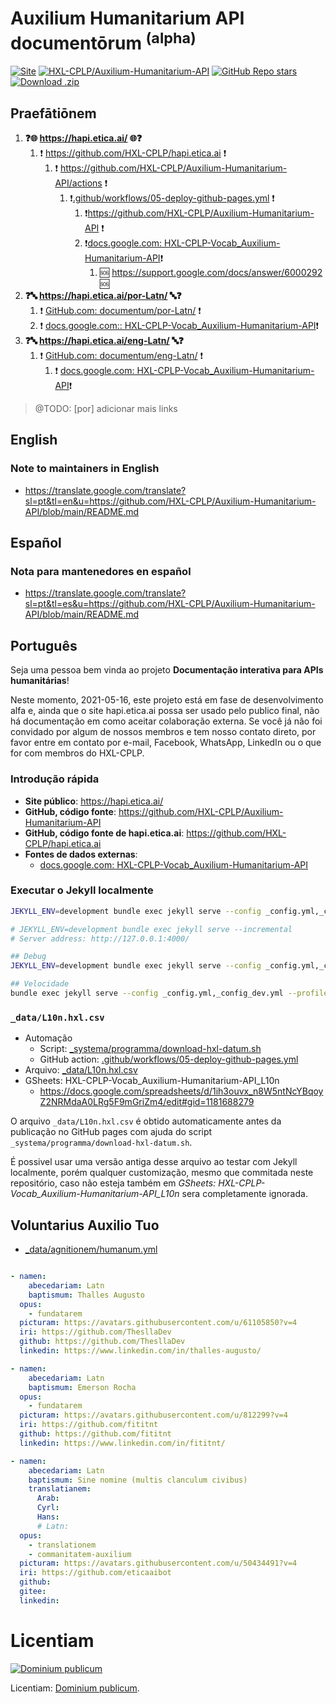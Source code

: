 # Auxilium Humanitarium API documentōrum <sup>(alpha)</sup>

[![Site](https://img.shields.io/badge/Site-hapi.etica.ai-blue)](https://hapi.etica.ai) 
[![HXL-CPLP/Auxilium-Humanitarium-API](https://img.shields.io/badge/GitHub-HXL--CPLP%2FAuxilium--Humanitarium--API-lightgrey?logo=github&style=social)](https://github.com/HXL-CPLP/Auxilium-Humanitarium-API) 
[![GitHub Repo stars](https://img.shields.io/github/stars/HXL-CPLP/Auxilium-Humanitarium-API?style=social)](https://github.com/HXL-CPLP/Auxilium-Humanitarium-API) 
[![Download .zip](https://img.shields.io/badge/Download-.zip-brightgreen)](https://github.com/HXL-CPLP/Auxilium-Humanitarium-API/archive/refs/heads/main.zip)

## Praefātiōnem

1. **❓🌐 https://hapi.etica.ai/ 🌐❓**
    1. ❗ https://github.com/HXL-CPLP/hapi.etica.ai ❗
        1. ❗ https://github.com/HXL-CPLP/Auxilium-Humanitarium-API/actions ❗
            1. ❗[.github/workflows/05-deploy-github-pages.yml](.github/workflows/05-deploy-github-pages.yml) ❗
                1. ❗https://github.com/HXL-CPLP/Auxilium-Humanitarium-API ❗
                2. ❗[docs.google.com: HXL-CPLP-Vocab_Auxilium-Humanitarium-API](https://docs.google.com/spreadsheets/d/1ih3ouvx_n8W5ntNcYBqoyZ2NRMdaA0LRg5F9mGriZm4/edit#gid=1181688279)❗
                    1. 🆘 https://support.google.com/docs/answer/6000292 🆘
2. **❓🔤 https://hapi.etica.ai/por-Latn/ 🔤❓**
    1. ❗ [GitHub.com: documentum/por-Latn/](documentum/por-Latn/) ❗
    2. ❗ [docs.google.com:: HXL-CPLP-Vocab_Auxilium-Humanitarium-API](https://docs.google.com/spreadsheets/d/1ih3ouvx_n8W5ntNcYBqoyZ2NRMdaA0LRg5F9mGriZm4/edit#gid=1181688279)❗
3. **❓🔤 https://hapi.etica.ai/eng-Latn/ 🔤❓**
    1. ❗ [GitHub.com: documentum/eng-Latn/](documentum/eng-Latn/) ❗
        1. ❗ [docs.google.com: HXL-CPLP-Vocab_Auxilium-Humanitarium-API](https://docs.google.com/spreadsheets/d/1ih3ouvx_n8W5ntNcYBqoyZ2NRMdaA0LRg5F9mGriZm4/edit#gid=1181688279)❗

> @TODO: [por] adicionar mais links

## English

### Note to maintainers in English

- <https://translate.google.com/translate?sl=pt&tl=en&u=https://github.com/HXL-CPLP/Auxilium-Humanitarium-API/blob/main/README.md>

## Español

### Nota para mantenedores en español

- <https://translate.google.com/translate?sl=pt&tl=es&u=https://github.com/HXL-CPLP/Auxilium-Humanitarium-API/blob/main/README.md>

## Português

Seja uma pessoa bem vinda ao projeto **Documentação interativa para APIs humanitárias**!

Neste momento, 2021-05-16, este projeto está em fase de desenvolvimento alfa e,
ainda que o site hapi.etica.ai possa ser usado pelo publico final, não há
documentação em como aceitar colaboração externa. Se você já não foi convidado
por algum de nossos membros e tem nosso contato direto, por favor entre em
contato por e-mail, Facebook, WhatsApp, LinkedIn ou o que for com membros do
HXL-CPLP.

### Introdução rápida

- **Site público**: <https://hapi.etica.ai/>
- **GitHub, código fonte**: <https://github.com/HXL-CPLP/Auxilium-Humanitarium-API>
- **GitHub, código fonte de hapi.etica.ai**: <https://github.com/HXL-CPLP/hapi.etica.ai>
- **Fontes de dados externas**:
  - [docs.google.com: HXL-CPLP-Vocab_Auxilium-Humanitarium-API](https://docs.google.com/spreadsheets/d/1ih3ouvx_n8W5ntNcYBqoyZ2NRMdaA0LRg5F9mGriZm4/edit#gid=1181688279)


### Executar o Jekyll localmente

```bash
JEKYLL_ENV=development bundle exec jekyll serve --config _config.yml,_config_dev.yml

# JEKYLL_ENV=development bundle exec jekyll serve --incremental
# Server address: http://127.0.0.1:4000/

## Debug
JEKYLL_ENV=development bundle exec jekyll serve --config _config.yml,_config_dev.yml --trace --watch

## Velocidade
bundle exec jekyll serve --config _config.yml,_config_dev.yml --profile

```

### `_data/L10n.hxl.csv`
- Automação
  - Script: [_systema/programma/download-hxl-datum.sh](_systema/programma/download-hxl-datum.sh)
  - GitHub action: [.github/workflows/05-deploy-github-pages.yml](.github/workflows/05-deploy-github-pages.yml)
- Arquivo: [_data/L10n.hxl.csv](_data/L10n.hxl.csv)
- GSheets: HXL-CPLP-Vocab_Auxilium-Humanitarium-API_L10n
  - https://docs.google.com/spreadsheets/d/1ih3ouvx_n8W5ntNcYBqoyZ2NRMdaA0LRg5F9mGriZm4/edit#gid=1181688279

O arquivo `_data/L10n.hxl.csv` é obtido automaticamente antes da publicação no
GitHub pages com ajuda do script `_systema/programma/download-hxl-datum.sh`.

É possivel usar uma versão antiga desse arquivo ao testar com Jekyll localmente,
porém qualquer customização, mesmo que commitada neste repositório, caso
não esteja também em _GSheets: HXL-CPLP-Vocab_Auxilium-Humanitarium-API_L10n_
sera completamente ignorada.

<!--
### Licença
--TODO: o texto em português da licença é um rascunho. Ainda precisa ser revisado

[![Public Domain Dedication](https://i.creativecommons.org/p/zero/1.0/88x31.png)](https://unlicense.org/)

Na medida do possível sob a lei, as pessoas autoras de
[HXL-CPLP](https://github.com/HXL-CPLP) renunciam todos os direitos autorais e
direitos conexos ou vizinhos a este trabalho para o [domínio público](https://unlicense.org/).
-->

## Voluntarius Auxilio Tuo

- [_data/agnitionem/humanum.yml](_data/agnitionem/humanum.yml)

<!--
Trivia:
- fundātōrem
  - https://en.wiktionary.org/wiki/fundator#Latin
- "pictūram"
  - https://en.wiktionary.org/wiki/pictura#Latin
- "opus"
  - https://en.wiktionary.org/wiki/opus#Latin
- "trānslātiōnem"
  - https://en.wiktionary.org/wiki/translatio#Latin
- "baptismum"
  - https://en.wiktionary.org/wiki/translatio#Latin
- "abecedāriam"
  - https://en.wiktionary.org/wiki/abecedaria
- "trānslātiōnem"
  - https://en.wiktionary.org/wiki/translatio#Latin
- "commūnitātem"
  - https://en.wiktionary.org/wiki/communitas
- "auxilium"
  - https://en.wiktionary.org/wiki/auxilium
- "Grātiās agere"
  - https://en.wiktionary.org/wiki/gratias_ago#Latin
-->

```yaml

- namen:
    abecedariam: Latn
    baptismum: Thalles Augusto
  opus:
    - fundatarem
  picturam: https://avatars.githubusercontent.com/u/61105850?v=4
  iri: https://github.com/ThesllaDev
  github: https://github.com/ThesllaDev
  linkedin: https://www.linkedin.com/in/thalles-augusto/

- namen:
    abecedariam: Latn
    baptismum: Emerson Rocha
  opus:
    - fundatarem
  picturam: https://avatars.githubusercontent.com/u/812299?v=4
  iri: https://github.com/fititnt
  github: https://github.com/fititnt
  linkedin: https://www.linkedin.com/in/fititnt/

- namen:
    abecedariam: Latn
    baptismum: Sine nomine (multis clanculum civibus)
    translatianem:
      Arab:
      Cyrl:
      Hans:
      # Latn:
  opus:
    - translationem
    - commanitatem-auxilium
  picturam: https://avatars.githubusercontent.com/u/50434491?v=4
  iri: https://github.com/eticaaibot
  github:
  gitee:
  linkedin:

```

# Licentiam

<!--
- https://www.sqlite.org/copyright.html
-->

[![Dominium publicum](https://i.creativecommons.org/p/zero/1.0/88x31.png)](https://unlicense.org/)

Licentiam: [Dominium publicum](https://unlicense.org/).
